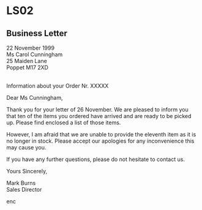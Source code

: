 # LS02

## Business Letter

22 November 1999<br>
Ms Carol Cunningham<br>
25 Maiden Lane<br>
Poppet M17 2XD<br><br>

Information about your Order Nr. XXXXX

Dear Ms Cunningham, <br>

Thank you for your letter of 26 November. We are pleased to inform you that ten of the items you ordered have arrived and are ready to be picked up. Please find enclosed a list of those items.<br>

However, I am afraid that we are unable to provide the eleventh item as it is no longer in stock. Please accept our apologies for any inconvenience this may cause you. <br>

If you have any further questions, please do not hesitate to contact us.<br>

Yours Sincerely,<br>

Mark Burns<br>
Sales Director

enc
